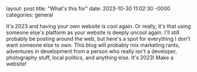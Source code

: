 layout: post
title: "What's this for"
date: 2023-10-30 11:02:30 -0000
categories: general

It's 2023 and having your own website is cool again. Or really, it's that using someone else's platform as your website is deeply *uncool* again. I'll still probably be posting around the web, but here's a spot for everything I don't want someone else to own. This blog will probably mix marketing rants, adventures in development from a person who really isn't a developer, photography stuff, local politics, and anything else. It's 2023! Make a website!
